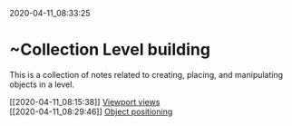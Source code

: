 2020-04-11_08:33:25

# ~Collection Level building

This is a collection of notes related to creating, placing, and manipulating objects in a level.

[[2020-04-11_08:15:38]] [Viewport views](./Viewport%20views.md)  
[[2020-04-11_08:29:46]] [Object positioning](./Object%20positioning.md)  
